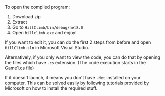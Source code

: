 To open the compiled program:
  1. Download zip
  2. Extract
  3. Go to ```HillClimb/bin/debug/net8.0```
  4. Open ```hillclimb.exe``` and enjoy!

If you want to edit it, you can do the first 2 steps from before and open ```HillClimb.sln``` in Microsoft Visual Studio.

Alternatively, if you only want to view the code, you can do that by opening the files which have ```.cs``` extension. 
(The code execution starts in the Game1.cs file)

If it doesn't launch, it means you don't have ```.Net``` installed on your computer.
This can be solved easily by following tutorials provided by Microsoft on how to install the required stuff.

